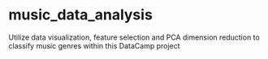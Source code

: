 # music_data_analysis
Utilize data visualization, feature selection and PCA dimension reduction to classify music genres within this 
DataCamp project
